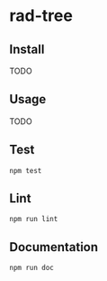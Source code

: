 # rad-tree

## Install

TODO

## Usage

TODO

## Test

`npm test`

## Lint

`npm run lint`

## Documentation

`npm run doc`
